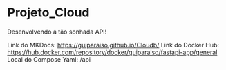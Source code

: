# Projeto_Cloud
Desenvolvendo a tão sonhada API!


Link do MKDocs: https://guiparaiso.github.io/Cloudb/
Link do Docker Hub:  https://hub.docker.com/repository/docker/guiparaiso/fastapi-app/general
Local do Compose Yaml: /api
